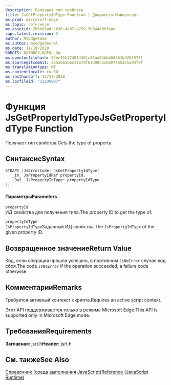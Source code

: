 ```yaml
---
description: Получает тип свойства.
title: JsGetPropertyIdType Function | Документы Майкрософт
ms.prod: microsoft-edge
ms.topic: reference
ms.assetid: 2b6e85ad-c630-4a07-a759-3b344d06faaa
caps.latest.revision: 3
author: MSEdgeTeam
ms.author: msedgedevrel
ms.date: 11/19/2020
ROBOTS: NOINDEX,NOFOLLOW
ms.openlocfilehash: 93ee11bf74014361c89aa93bbb58361b426f573f
ms.sourcegitcommit: a35a6b5bbc21b7df61d08cbc6b074b5325ad4fef
ms.translationtype: MT
ms.contentlocale: ru-RU
ms.lasthandoff: 12/17/2020
ms.locfileid: "11235687"
---
```

# <span data-ttu-id="deb4a-103">Функция JsGetPropertyIdType</span><span class="sxs-lookup"><span data-stu-id="deb4a-103">JsGetPropertyIdType Function</span></span>

<span data-ttu-id="deb4a-104">Получает тип свойства.</span><span class="sxs-lookup"><span data-stu-id="deb4a-104">Gets the type of property.</span></span>  
  
## <span data-ttu-id="deb4a-105">Синтаксис</span><span class="sxs-lookup"><span data-stu-id="deb4a-105">Syntax</span></span>  
  
```cpp  
STDAPI_(JsErrorCode) JsGetPropertyIdType(  
   _In_ JsPropertyIdRef propertyId,  
   _Out_ JsPropertyIdType* propertyIdType  
);  
```  
  
#### <span data-ttu-id="deb4a-106">Параметры</span><span class="sxs-lookup"><span data-stu-id="deb4a-106">Parameters</span></span>  
 `propertyId`  
 <span data-ttu-id="deb4a-107">ИД свойства для получения типа.</span><span class="sxs-lookup"><span data-stu-id="deb4a-107">The property ID to get the type of.</span></span>  
  
 `propertyIdType`  
 <span data-ttu-id="deb4a-108">`JsPropertyIdType`Заданный ИД свойства.</span><span class="sxs-lookup"><span data-stu-id="deb4a-108">The `JsPropertyIdType` of the given property ID.</span></span>  
  
## <span data-ttu-id="deb4a-109">Возвращенное значение</span><span class="sxs-lookup"><span data-stu-id="deb4a-109">Return Value</span></span>  
 <span data-ttu-id="deb4a-110">Код, если операция прошла успешно, в противном `JsNoError` случае код сбоя.</span><span class="sxs-lookup"><span data-stu-id="deb4a-110">The code `JsNoError` if the operation succeeded, a failure code otherwise.</span></span>  
  
## <span data-ttu-id="deb4a-111">Комментарии</span><span class="sxs-lookup"><span data-stu-id="deb4a-111">Remarks</span></span>  
 <span data-ttu-id="deb4a-112">Требуется активный контекст скрипта.</span><span class="sxs-lookup"><span data-stu-id="deb4a-112">Requires an active script context.</span></span>  
  
 <span data-ttu-id="deb4a-113">Этот API поддерживается только в режиме Microsoft Edge.</span><span class="sxs-lookup"><span data-stu-id="deb4a-113">This API is supported only in Microsoft Edge mode.</span></span>  
  
## <span data-ttu-id="deb4a-114">Требования</span><span class="sxs-lookup"><span data-stu-id="deb4a-114">Requirements</span></span>  
 <span data-ttu-id="deb4a-115">**Заглавная:** jsrt.h</span><span class="sxs-lookup"><span data-stu-id="deb4a-115">**Header:** jsrt.h</span></span>  
  
## <span data-ttu-id="deb4a-116">См. также</span><span class="sxs-lookup"><span data-stu-id="deb4a-116">See Also</span></span>  
 [<span data-ttu-id="deb4a-117">Справочник (среда выполнения JavaScript)</span><span class="sxs-lookup"><span data-stu-id="deb4a-117">Reference (JavaScript Runtime)</span></span>](../chakra-hosting/reference-javascript-runtime.md)
